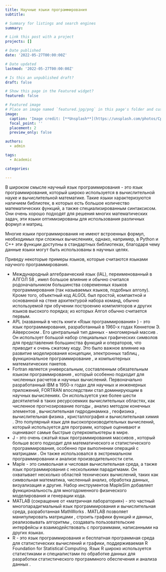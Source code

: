 ```yaml
---
title: Научные языки программирования
subtitle: 

# Summary for listings and search engines
summary: 

# Link this post with a project
projects: []

# Date published
date: '2022-05-27T00:00:00Z'

# Date updated
lastmod: '2022-05-27T00:00:00Z'

# Is this an unpublished draft?
draft: false

# Show this page in the Featured widget?
featured: false

# Featured image
# Place an image named `featured.jpg/png` in this page's folder and customize its options here.
image:
  caption: 'Image credit: [**Unsplash**](https://unsplash.com/photos/CpkOjOcXdUY)'
  focal_point: ''
  placement: 2
  preview_only: false

authors:
  - admin

tags:
  - Academic

categories:

---
```


В широком смысле научный язык программирования - это язык программирования, который широко используется в вычислительной науке и вычислительной математике. Такие языки характеризуются наличием библиотек, в которых есть большое количество математических функций, а также специализированным синтаксисом. Они очень хорошо подходят для решения многих математических задач, эти языки оптимизированы для использования различных формул и матриц.

Многие языки программирования не имеют встроенных формул, необходимых при сложных вычислениях, однако, например, в Python и C++ эти функции доступны в стандартных библиотеках, благодаря чему данные языки могут быть использованы в научных целях.

Приведу некоторые примеры языков, которые считаются языками научного программирования.

- Международный алгебраический язык (IAL), переименованный в АЛГОЛ 58 , имел большое влияние и обычно считался родоначальником большинства современных языков программирования (так называемых языков, подобных алголу). Кроме того, объектный код ALGOL был простой, компактной и основанной на стеке архитектурой набора команд, обычно используемой при обучении построению компиляторов и других языков высокого порядка; из которых Алгол обычно считается первым.
- APL (названный в честь книги «Язык программирования» ) - это язык программирования, разработанный в 1960-х годах Кеннетом Э. Айверсоном . Его центральный тип данных - многомерный массив . Он использует большой набор специальных графических символов для представления большинства функций и операторов, что приводит к очень сжатому коду. Это было важное влияние на развитие моделирования концепции, электронных таблиц , функциональное программирование , и компьютерных математических пакетов.
- Fortran является универсальным, составленным обязательным языком программирования , который особенно подходит для численных расчетов и научных вычислений.
Первоначально разработанный IBM в 1950-х годах для научных и инженерных приложений, FORTRAN впоследствии стал доминирующим в научных вычислениях. Он используется уже более шести десятилетий в таких ресурсоемких вычислительных областях, как численное прогнозирование погоды , анализ методом конечных элементов , вычислительная гидродинамика , геофизика , вычислительная физика , кристаллография и вычислительная химия . Это популярный язык для высокопроизводительных вычислений, который используется для программ, которые оценивают и оценивают самые быстрые суперкомпьютеры в мире.
- J - это очень сжатый язык программирования массивов , который больше всего подходит для математического и статистического программирования, особенно при выполнении операций с матрицами . Он также использовался в экстремальном программировании и анализе производительности сети.
- Maple - это символьная и числовая вычислительная среда, а также язык программирования с несколькими парадигмами. Он охватывает несколько областей технических вычислений, таких как символьная математика, численный анализ, обработка данных, визуализация и другие. Набор инструментов MapleSim добавляет функциональность для многодоменного физического моделирования и генерации кода.
- MATLAB (сокращение от «матричная лаборатория») - это частный многопарадигмальный язык программирования и вычислительная среда, разработанная MathWorks . MATLAB позволяет манипулировать матрицами , строить графики функций и данных, реализовывать алгоритмы , создавать пользовательские интерфейсы и взаимодействовать с программами, написанными на других языках.
- R - это язык программирования и бесплатная программная среда для статистических вычислений и графики, поддерживаемая R Foundation for Statistical Computing. Язык R широко используется статистиками и специалистами по обработке данных для разработки статистического программного обеспечения и анализа данных .
